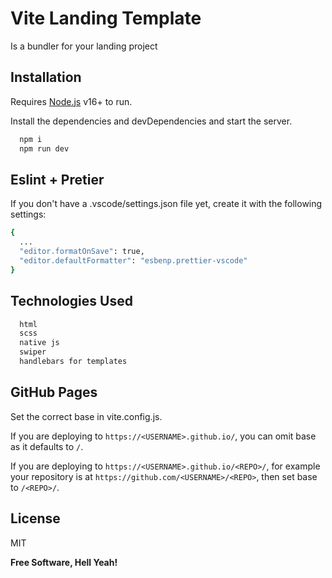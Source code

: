 # Vite Landing Template

Is a bundler for your landing project

## Installation

Requires [Node.js](https://nodejs.org/) v16+ to run.

Install the dependencies and devDependencies and start the server.

```sh
  npm i
  npm run dev
```

## Eslint + Pretier

If you don't have a .vscode/settings.json file yet, create it with the following settings:

```sh
{
  ...
  "editor.formatOnSave": true,
  "editor.defaultFormatter": "esbenp.prettier-vscode"
}

```

## Technologies Used

```sh
  html
  scss
  native js
  swiper
  handlebars for templates
```

## GitHub Pages

Set the correct base in vite.config.js.

If you are deploying to `https://<USERNAME>.github.io/`, you can omit base as it defaults to `/`.

If you are deploying to `https://<USERNAME>.github.io/<REPO>/`, for example your repository is at `https://github.com/<USERNAME>/<REPO>`, then set base to `/<REPO>/`.

## License

MIT

**Free Software, Hell Yeah!**
